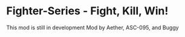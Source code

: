 # Fighter-Series - Fight, Kill, Win!
This mod is still in development
Mod by Aether, ASC-095, and Buggy

